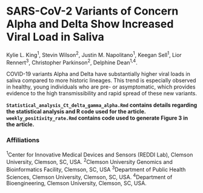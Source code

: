 # SARS-CoV-2 Variants of Concern Alpha and Delta Show Increased Viral Load in Saliva

Kylie L. King<sup>1</sup>, Stevin Wilson<sup>2</sup>, Justin M. Napolitano<sup>1</sup>, Keegan Sell<sup>1</sup>, Lior Rennert<sup>3</sup>, Christopher Parkinson<sup>2</sup>, Delphine Dean<sup>1,4</sup>.

COVID-19 variants Alpha and Delta have substantially higher viral loads in saliva compared to more historic lineages. This trend is especially observed in healthy, young individuals who are pre- or asymptomatic, which provides evidence to the high transmissibility and rapid spread of these new variants.

**`Statistical_analysis_Ct_delta_gamma_alpha.Rmd` contains details regarding the statistical analysis and R code used for the article.**
**`weekly_positivity_rate.Rmd` contains code used to generate Figure 3 in the article.**

### Affiliations

<sup>1</sup>Center for Innovative Medical Devices and Sensors (REDDI Lab), Clemson University, Clemson, SC, USA.
<sup>2</sup>Clemson University Genomics and Bioinformatics Facility, Clemson, SC, USA
<sup>3</sup>Department of Public Health Sciences, Clemson University, Clemson, SC, USA. 
<sup>4</sup>Department of Bioengineering, Clemson University, Clemson, SC, USA.
